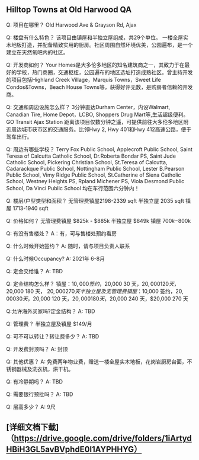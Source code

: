## Hilltop Towns at Old Harwood QA
 
Q: 项目在哪里？
Old Harwood Ave & Grayson Rd, Ajax

Q: 楼盘有什么特色？
该项目由镇屋和半独立屋组成，共29个单位。 一楼全屋实木地板打造，并配备精致实用的厨房。社区周围自然环境优美，公园遍布，是一个建立在天然氧吧内的社区。

Q: 开发商如何？
Your Homes是大多伦多地区的知名建筑商之一，其致力于在最好的学校，热门商圈，交通枢纽，公园遍布的地区选址打造成熟社区。曾主持开发的项目包括Highland Creek Village，Marquis Towns，Sweet Life Condos&Towns，Beach House Towns等，获得好评无数，是购房者信赖的开发商。
 
Q: 交通和周边设施怎么样？
3分钟直达Durham Center，内设Walmart, Canadian Tire, Home Depot，LCBO, Shoppers Drug Mart等,生活超级便利。GO Transit Ajax Station 距离该项目仅数分钟之遥，可提供前往大多伦多地区附近周边城市获市区的交通服务。比邻Hwy 2, Hwy 401和Hwy 412高速公路，便于驾车出行。

Q: 周边有哪些学校？
Terry Fox Public School, Applecroft Public School, Saint Teresa of Calcutta Catholic School, Dr.Roberta Bondar PS, Saint Jude Catholic School, Pickering Christian School, St.Teresa of Calcutta, Cadarackque Public School, Nottingham Public School, Lester B.Pearson Public School, Vimy Ridge Public School, St.Catherine of Siena Catholic School, Westney Heights PS, Rpland Michener PS, Viola Desmond Public School, Da Vinci Public School 均在车行范围六分钟内！

Q: 楼层/户型类型和面积？
无管理费镇屋2198-2339 sqft
半独立屋 2035 sqft
镇屋 1713-1940 sqft

Q: 价格如何？
无管理费镇屋 $825k - $885k
半独立屋 $849k
镇屋 $700k-$800k
 
Q: 有没有售楼处？
A：有，可与售楼处预约看房

Q: 什么时候开始签约？
A: 随时，请与项目负责人联系
 
Q: 什么时候Occupancy?
A: 2021年 6-8月
 
Q: 定金交给谁？
A: TBD
 
Q: 定金结构怎么样？
镇屋：$10,000 签约，$20,000 30 天，$20,000 120 天，$20,000 180 天， $20,000 270 天
半独立屋及无管理费镇屋：$10,000 签约，$20,000 30 天，$20,000 120 天，$20,000 180 天，$20,000 240 天，$20,000 270 天

Q:允许海外买家吗?定金结构？
A: TBD
 
Q: 管理费？
半独立屋及镇屋 $149/月

Q: 可不可以转让？转让费多少？
A: TBD
 
Q: 开发费封顶吗？
A: 封顶

Q: 其他优惠？
A: 免费两年物业费，赠送一楼全屋实木地板，花岗岩厨房台面，不锈钢器械及洗衣机，烘干机。
 
Q: 有冷静期吗？
A: TBD
 
Q: 需要银行预批吗？
A: TBD
 
Q: 层高多少？
A: 9尺


## [详细文档下载]（https://drive.google.com/drive/folders/1iArtydHBiH3GL5avBVphdE0l1AYPHHYG）

